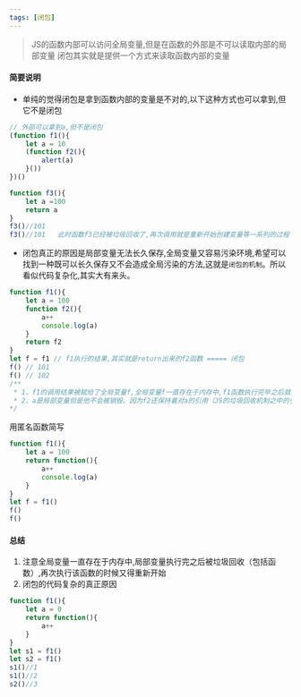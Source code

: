 ```yaml
---
tags: [闭包]
---
```


> JS的函数内部可以访问全局变量,但是在函数的外部是不可以读取内部的局部变量
> 闭包其实就是提供一个方式来读取函数内部的变量

#### 简要说明
+ 单纯的觉得闭包是拿到函数内部的变量是不对的,以下这种方式也可以拿到,但它不是闭包
```javascript
// 外部可以拿到a,但不是闭包
(function f1(){
    let a = 10
    (function f2(){
        alert(a)
    }())
})()

function f3(){
    let a =100
    return a
}
f3()//101
f3()//101   此时函数f3已经被垃圾回收了,再次调用就是重新开始创建变量等一系列的过程
```

+ 闭包真正的原因是局部变量无法长久保存,全局变量又容易污染环境,希望可以找到一种既可以长久保存又不会造成全局污染的方法,这就是`闭包的机制`。所以看似代码复杂化,其实大有来头。
```javascript
function f1(){
    let a = 100
    function f2(){
        a++
        console.log(a)
    }
    return f2
}
let f = f1 // f1执行的结果,其实就是return出来的f2函数 ===== 闭包
f() // 101
f() // 102
/**
 * 1、f1的调用结果被赋给了全局变量f,全局变量f一直存在于内存中,f1函数执行完毕之后就会被释放,但是return出来了一个函数,也就是会造成内存泄漏的原因（变量a没有被释放）
 * 2、a是局部变量但是他不会被销毁。因为f2还保持着对a的引用（JS的垃圾回收机制之中的引用计数原则）
*/
```
用匿名函数简写
```javascript
function f1(){
    let a = 100
    return function(){
        a++
        console.log(a)
    }
}
let f = f1()
f()
f()
```
#### 总结
1. 注意全局变量一直存在于内存中,局部变量执行完之后被垃圾回收（包括函数）,再次执行该函数的时候又得重新开始
2. 闭包的代码复杂的真正原因
```javascript
function f1(){
    let a = 0
    return function(){
        a++
    }
}
let s1 = f1()
let s2 = f1()
s1()//1
s1()//2
s2()//3
```